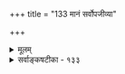 +++
title = "133 मानं सर्वोपजीव्या"

+++
<details><summary>मूलम्</summary>

मानं सर्वोपजीव्या प्रथममिह भवेदक्षजन्या मनीषा तन्मूला चानुमा स्यात्तदुभयजनितस्त्वागमो द्विप्रकारः ।  
मूलं न क्वापि बाध्यं क्वचिदधिकबलैर्मूलजातीयबाधः स्यादेतैः कर्ममालाघटितभवघटीयन्त्रजभ्रान्तिशान्तिः ॥ १३३ ॥
</details>

<details><summary>सर्वाङ्कषटीका - १३३</summary>

एवं प्रमाणविचारस्य प्रयोजनं प्रदर्शयति – मानमित्यादि । **इह** = प्रमाणानां मध्ये अक्षजन्या 



**मनीषा** = इन्द्रियजन्या बुद्धिः प्रत्यक्षरूपा **सर्वोपजीव्या** = इतरप्रमाणानामपि प्राणप्रदात्री, सर्वैरपि आश्रयणीया । 



686 

मूलं न क्वापि बाध्यम्; क्वचिदधिकबलैर्मूलजातीयबाधः 

स्यादेतैः कर्ममालाघटितभवघटीयन्त्रजभ्रान्तिशान्तिः ॥133॥ 

**प्रथमम्** = मुख्यम् **मानम्** = प्रमाणं भवति । तन्मूला **च** = प्रत्यक्षमूला च **अनुमा** = अनुमितिः स्यात्, व्याप्तिदर्शनादेः प्रत्यक्षरूपत्वात् । **तदुभयजनितः** = प्रत्यक्षानुमानमूलः । शब्दश्रवणं प्रत्यक्षरूपम्, शक्तिग्राहकप्रमाणं व्यवहारः आवापोद्वापादिः प्रत्यक्षानुमानरूपः । एतादृशः **आगमस्तु** = शब्दस्तु **द्विप्रकारः** = लौकिको वैदिकश्चेति । **मूलम्** = सर्वव्यवहाराणां मूलकारणं प्रत्यक्षमनुमानं शब्दो वा तु **क्वापि** = कुत्रापि न **बाध्यम्** = न बाधार्हम्, मूलघातप्रसङ्गादेव । ननु ज्वालाभेदानुमानेन ज्वालैक्यप्रत्यक्षं बाध्यत इति सर्वसंमतं खलु । एवं सति प्रत्यक्षं क्वापि न बाध्यमिति कथमित्यत्राह - **क्वचित्** = कुत्रचित् स्थलविशेषे **अधिकबलैः** = स्वतः बाधितुमशक्यत्वात् **अधिकबलैः** = अधिकबलवद्भिः मूलिप्रमाणैः मूलजातीयबाधः प्रत्यक्षाभासस्य बाधः, न तु मूलबाधः । तथा च 'मानं न कापि बाध्यम्' इत्यपि पठनीयम् । **मानम्** = प्रमाणं कुत्रापि न बाध्यते, किन्तु प्रमाणाभास एव बाध्यते, प्रमाणं तु अन्यथा व्यवस्थाप्यत इत्यर्थः । एवम् - एतैः प्रमाणविचारैः **कर्ममालाघटितभवघटीयन्त्रजभ्रान्तिशान्तिः** = कर्मपरंपरया घटितः यः संसाररूपो घटीयन्त्रः उन्नमननमनाद्दुच्चावचावस्थाघटितः यः संसाररूपो **घटीयन्त्रः** = जलस्य उपर्यानयनसाधन यन्त्रः, **तज्जः** = तज्जन्यः यो भ्रमः तस्य **शान्तिः** = निवृत्तिः **स्यात्** = नूनं भवेत् ॥ 



अत्रैवं वैतण्डिकः प्रत्यवतिष्ठते - सर्वमिदमापातरमणीयम् । सर्वप्रमाणमूर्धन्यमिति यदुच्यते प्रत्यक्षम्, तत् तदुपजीव्येनानुमानेन बाध्यते । यथा - ज्वालैक्यप्रत्यक्षं ज्वालाभेदानुमानेन बाध्यते । शुक्तिरजतादिप्रत्यक्षम्, आप्तवाक्येन बाध्यते । किं बहुना ! शुक्तिरजतप्रत्यक्षम्, स्वयं समीपोपसर्पणेन ‘नेदं रजतम्' इति प्रत्यक्षेणैव स्वीयेनैव बाध्यते । एवं बहुधाऽव्यवस्थादर्शनात् प्रमाणानां प्रामाण्यं दुर्निरूपम् । अतश्च एभिः न किञ्चिन्निर्णेतुं शक्यते । अत एव बाध्यबाधकभावस्यापि दुर्निरूपत्वात् सर्वमविचारितरमणीयम्, अत एवानिर्वचनीयञ्चेत्येतादृशविचारो व्यर्थ एवेति ॥ 

अत्रोच्यते - प्रत्यक्षत्वं वा परोक्षत्वं वा बाध्यत्वे, बाधकत्वे च न प्रयोजकम् । किन्तु सावकाशं बाध्यम्, निरवकाशं बाधकमित्येव निष्कर्षः । सावकाशत्वं नाम अन्यथा नेतुं शक्यत्वम्, अत एव दुर्बलत्वम्। निरवकाशत्वं नाम अन्यथा नेतुमशक्यत्वम्, अत एव प्रबलत्वम् । तैलवर्त्यादिनाशात् ज्वालाभेदोऽनुमीयते । इदमन्यथा नेतुं न शक्यम् । ज्वालैक्यप्रत्यक्षं तु साजात्यादिमूलकत्वेन नेतुं शक्यम्, अत एव बाध्यम् । शुक्तिरजतस्थलेऽपि प्रत्यक्षाभासः शुद्धेन प्रत्यक्षेण बाध्यते, न तु प्रत्यक्षं प्रत्यक्षेण बाध्यते । ज्वालाभेदानुमितिरपि तैलनाशप्रत्यक्षमूलैवेति, लौकिकविषये प्रत्यक्षमेव सर्वोपजीव्यम् । अलौकिके तु विषये वेद एव सनातनं चक्षुः । अत एव सूत्रेषु श्रुतिपदस्थाने प्रत्यक्षदृष्टादिपदम् । एवं सूक्ष्ममतिभिरिदं सर्वं ज्ञातुं शक्यमिति, दुर्निरूपत्वकथनं बालिशभावमूलकम्, बुद्धिदौर्बल्यमूलकं वा । एवमेव बाध्यबाधकभावनिर्णय इत्ययमंशः ‘स्मृत्यनवकाशदोषप्रसङ्गः' इति सूत्रोक्तन्यायमूलकः । अतश्च प्रमाणप्रमेयव्यवस्थादिकं सुनिरूपमेव ॥ 



687 



अत्रेदमवधेयम् – प्रमाणानां स्वरूपप्रवृत्त्यादीनां वैज्ञानिके निर्णये जाते, प्रमाणानां विषयव्यस्थया बाध्यबाधकभावादीनामपि सुनिर्णेयत्वात्, सर्वेऽपि वादविवादाः शमं गच्छेयुः । यथा वा ज्वालैक्यज्वालाभेदप्रमाणयोः । तत्रहि – ज्वालाभेदानुमानं कारणविषयकम् । 'कारणभेदात् कार्यभेदः' इति सामान्यमुखव्याप्त्या किल ज्वालाभेदः सिद्ध्यति । एतद्व्याप्तेः निर्णयस्य ' एतत्पटः तत्पटभिन्नः, एतत्तन्तुभिन्नतन्तुजन्यत्वात्’ इत्यादिस्थलान्तरव्याप्तिदर्शनाधीनत्वात् परंपरया प्रत्यक्षमेव तत्रापि मूलम् । एवञ्च ज्वालैक्यप्रत्यक्षं कार्यविषयकम्, ज्ञानाभासरूपम् । ज्वालाभेदानुमानं तु कारणविषयकं विज्ञानरूपम् । अनुमानेन प्रत्यक्षबाधो नाम, विज्ञानेन ज्ञानस्यान्यथानयनमात्रम्, न तु ज्ञानस्य बाधः । कारणभेदेन कार्यभेदस्यावश्यंभावो हि विज्ञानाधीनः । अत एवैतन्निर्णयानन्तरमपि ज्वालैक्यदर्शनमप्यनुवर्तत एव, 'सैवेयं गूर्जरी' इतिवत् । एवञ्चाभिज्ञाप्रत्यभिज्ञयोर्मध्ये भिज्ञा प्रबला, प्रत्यभिज्ञा तु दुर्बला, सावकाशा, साजात्याद्यवलम्बनत्वात् ॥ 

'इदं रजतम्' इति प्रत्यक्षं तु 'नेदं रजतम्' इति प्रत्यक्षेणैव बाध्यते । अत्रापि 'नेदं रजतम्' इति प्रत्यक्षम्, ‘इदं रजतम्” इति प्रत्यक्षाभासं सादृश्यमूलकत्वे पर्यवसाययति । सादृश्यमूलकं तु प्रत्यक्षं बाधकज्ञानानन्तरमपि भवत्येवेत्यादिकं विस्तरेण पूर्वमेवोपपादितम् । विज्ञानस्य मूलभूतं प्रत्यक्षं यदि भ्रमो भवेत्, तदा विज्ञानमपि दुर्बलमेव । यथा 'सैवेयं गूर्जरी' इत्यत्रैव, इयं प्रत्यभिज्ञा साजात्यमूला, उत व्यक्त्यैक्यमूला? इति संशये द्वेधाप्यनुभवस्य सत्त्वात्, द्विविधोऽप्यनुभवः प्रामाणिक एव । विशेषस्थले तु व्यक्त्यैक्यनिर्णायकव्यक्तिभेदनिर्णायकप्रमाणानुरोधेनैव तन्निर्णयः । एवमेव क्षणिकवादस्थिरत्ववादयोरपि ज्ञानविज्ञानभेदमूलकत्वान्न विरोधः । पदार्थास्सर्वेऽपि प्रतिक्षणं परिणामशीला इति को वा न जानाति । परन्त्वेतत् विज्ञानाधीनम्, ज्ञानं तु 'इदम्' इत्येवं साक्षात्काररूपम् । एवञ्च - 

प्रत्यक्षमेव ज्ञानं स्यात् विज्ञानमनुमा भवेत् । शब्दस्तूभयमूलः स्यात्प्रमाणानामियं स्थितिः ॥ विज्ञानस्यापि मूलं हि ज्ञानमेव भवेत्सदा । अतो ज्ञानस्य माहात्म्यं सर्वत्रैव प्रतिष्ठितम् ॥ विज्ञानं तु विवेकाय नानुष्ठानाय कर्हिचित् । भिन्नक्षेत्रगते ह्येते वृथा चर्चा विवर्ज्यताम् ॥ 

T 

तथा हि-ज्ञानं हि प्रथमं प्रत्यक्षपरोक्षभेदेन द्विविधम् । प्रत्यक्षं 'साक्षात्करोमि इत्यनुव्यवसायप्रयोजकमत्यन्तं प्रबलम् । इतरत्सर्वं परोक्षम् ' शृणोमि' 'अनुमिनोमि' 'स्मरामि' 'परिशीलयामि' इत्याद्यनुव्यवसायप्रयोजकम् । मानवानां बुद्धौ परोक्षापरोक्षादिरूपाणामनुभवानामसंकीर्णं स्थानं वर्तते । एवं ज्ञानविज्ञानयोरपि प्रत्येकं स्थानं वर्तते । व्यवहारास्सर्वेऽपि प्रत्यक्षानुमितिशाब्दरूपप्रमाणत्रयमूलाः, अथापि प्रत्यक्षमेव सर्वोपजीव्यम् । अत एवाचार्यैः - ‘परश्शतपरिक्षोदात्परस्तादपि वादिभिः । उपलंभबले स्थेयम्' (न्या. सि. 1) इत्युदघोषि । अतस्सावकाशत्वनिरवकाशत्वे एव प्रतिबध्यत्वप्रतिबन्धकत्वप्रयोजके ॥ 

ननु भोः ! किमिदं बालानामिव नाट्यप्रदर्शनम् । कियद्गहनमिमं प्रतिबध्यप्रतिबन्धकभावं महता परिश्रमेण निर्णीतवन्तो महामेधाविन इति न जानासि त्वमिव भाति । एवं हि प्रादर्शि – 'लौकिकसन्निकर्षाजन्यदोषविशेषाजन्यतद्वत्ताबुद्धित्वावच्छिन्नं प्रति अनाहार्याप्रामाण्यज्ञानानास्कन्दिततदभाववत्तानिश्चयः प्रतिबन्धकः ' 





688 

प्रमाणविवेचनमेव वादकृत्यम् ] 

357. सर्वं सन्दिग्धसत्त्वं क्षणिकमगुणकं नित्यमाकस्मिकं वा 

बुद्धिः कृत्स्ना न मानं निखिलमपि ततः स्यान्मृषा धीतरद्वा । 

इति मूलरूपम् । विस्तरस्तु वाचामगोचरः । त्वं तु कूपकूर्म इव न जानासि किञ्चिदपीति भाति । एतदुपर्यपि कियद्दूरं गतास्ते इति किं जानीषे ? 

अये! शब्दाडम्बरप्रिय ! कथं वा त्वं विहगराजरापदाश्रितानस्मान् ज्ञास्यसि ? भवादृशैर्यावद्वा शब्दराशिमहारण्यं वर्धितम्, तत्सर्वमपि सावकाशनिरवकाशपदाभ्यां चुलकितमिवाभूत् । महर्षयः खलु न शब्दवर्धनप्रियाः । निष्कृष्टप्रमेयतत्त्वनिर्णयपरास्ते सर्वदा । एतत्पदयोरेव रूपान्तरेण विवरणपराणि लौकिकसन्निकर्षाजन्यदोषविशेषाजन्यादिविशेषणानीति ज्ञायताम् ॥ 

' तद्वत्ताबुद्धिं प्रति तदभाववत्तानिश्चयः प्रतिबन्धकः' इत्येतावन्मात्रमेव प्रतिबध्यप्रतिबन्धकभावस्य मूलं रूपम् । एवं सति ‘शङ्खः श्वेतः' इति निर्णयवतामपि पित्ताधिक्ये शङ्खः पीतः इति प्रत्यक्षं भवति । इदं ज्ञानद्वयमपि परस्परं प्रतिबन्धकं न भवत्येव । कुत इति चेत्, उभयोरपि सावकाशत्वात् । तत्र निदानम् 'शङ्खः पीतः' इत्यस्य दोषजन्यत्वमेव । दोषजन्यं हि ज्ञानं प्रतिबन्धकमपि न भवति, प्रतिबध्यमपि न भवति । एवमेव 'घटाभाववत् भूतलम्' इति ज्ञाने सत्यपि, यदि कश्चित्तत्र घटमानीय निक्षिपेत्, तदापि घटाभाववत्ताज्ञानं घटवत्ताज्ञानं प्रति न प्रतिबन्धकम्, घटवत्ताज्ञानं इन्द्रियसन्निकर्षजन्यत्वात् **प्रबलम्** = निरवकाशम्। घटाभाववत्ताज्ञानं तु भूतले घटसत्ताकाले अनिन्द्रियसन्निकर्षजन्यत्वात्, कालभेदेन नेतुं शक्यत्वात् **सावकाशम्** =अन्यथा नेतुं शक्यम्, अत एव दुर्बलम्, अत एव बाध्यञ्च । एतदर्थं लौकिकसन्निकर्षाजन्यत्वं प्रतिबध्यविशेषणम् । एवमेवानाहार्यत्वादीनि प्रतिबन्धकज्ञानविशेषणानि ज्ञेयानि । अतस्सर्वत्रापि बाध्यबाधकस्थले सावकाशं बाध्यम्, निरवकाशं बाधकमित्येव प्रमेयनिष्कर्षः । सावकाशमन्यथासिद्धम्, निरवकाशमनन्यथासिद्धमित्यपि समानम् । अतो बलाबलनिर्णयोऽप्येतन्मूलक एवेति प्राचीनप्रक्रिया चतुरस्रा ॥ 

आहत्य तु ऋजुमतयस्सर्वं ऋजुमार्गेणैव ब्रूयुः, न तु द्राविडप्राणायामेन । 'न हि भिक्षुकास्सन्तीति स्थाल्यो नाधिश्रीयन्ते' इतिवत् आपातबाध्यबाधकभीरुभिः यत्किञ्चिदपि सत्यं कदापि न ज्ञातुं शक्यम् । तत्रापि वैतण्डिकैः । सहजऋतुमतीनां तु सुज्ञं तत्सर्वमिति, बुद्धेरपलापो वा, वस्तूनामपहारो वा न कस्मा अपि फलाय कल्पेतेत्यवगम्यताम् । 'ज्ञानं विज्ञानमास्तिक्यं ब्राह्मं कर्म स्वभावजम्' इत्युक्तिरत्रावधेया ॥ 

कथञ्चित् सात्त्विकी बुद्धिः वत्स ! संपाद्यतां द्रुतम् । यथावदेव सर्वं हि तदा भायान्न संशयः ॥ १३३ ॥
</details>
